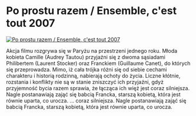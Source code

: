 Po prostu razem / Ensemble, c'est tout 2007 
=============
[![Po prostu razem / Ensemble, c'est tout 2007 ](http://vidos.pl/images/player.gif)](http://vidos.pl/po-prostu-razem-ensemble-c-est-tout-2007)

 Akcja filmu rozgrywa się w Paryżu na przestrzeni jednego roku. Młoda kobieta Camille (Audrey Tautou) przyjaźni się z dwoma sąsiadami Philibertem (Laurent Stocker) oraz Franckiem (Guillaume Canet), do których się przeprowadza. Mimo, iż cała trójka różni się od siebie cechami charakteru i historią rodzinną, nabierają ochoty do życia. Liczne kłótnie, rozstania i konflikty nie są w stanie zniszczyć ich przyjaźni, gdyż przyjemność bycia razem sprawia, że łącząca ich więź jest coraz silniejsza. Nagle postanawiają zająć się babcią Francka, starszą kobietą, która jest równie uparta, co urocza.  ... coraz silniejsza. Nagle postanawiają zająć się babcią Francka, starszą kobietą, która jest równie uparta, co urocza.
